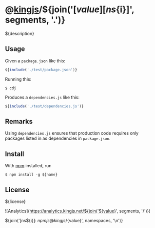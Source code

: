 # @[kingjs][@kingjs]/${join('[${value}][ns${i}]', segments, '.')}
${description}
## Usage
Given a `package.json` like this:
```js
${include('./test/package.json')}
```
Running this:
```
$ cdj 
```
Produces a `dependencies.js` like this:
```js
${include('./test/dependencies.js')}
``` 
## Remarks
Using `dependencies.js` ensures that production code requires only packages listed in as dependencies in `package.json`.
## Install
With [npm](https://npmjs.org/) installed, run
```
$ npm install -g ${name}
```
## License
${license}

![Analytics](https://analytics.kingjs.net/${join('${value}', segments, '/')})

[@kingjs]: ${npmjs}kingjs
${join('[ns${i}]: ${npmjs}@kingjs/${value}', namespaces, '\n')}
